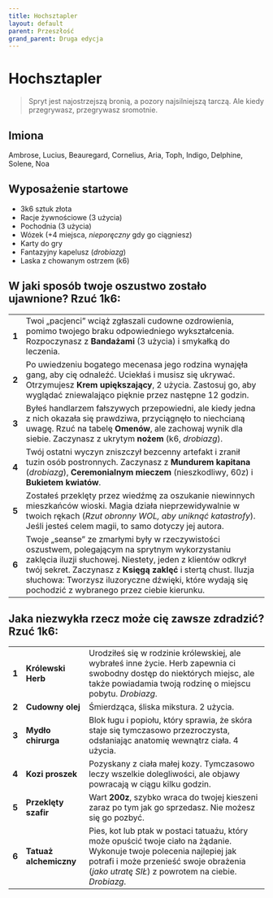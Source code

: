 ```yaml
---
title: Hochsztapler
layout: default
parent: Przeszłość
grand_parent: Druga edycja
---
```


# Hochsztapler

> Spryt jest najostrzejszą bronią, a pozory najsilniejszą tarczą. Ale kiedy przegrywasz, przegrywasz sromotnie. 

## Imiona

Ambrose, Lucius, Beauregard, Cornelius, Aria, Toph, Indigo, Delphine, Solene, Noa

## Wyposażenie startowe

- 3k6 sztuk złota
- Racje żywnościowe (3 użycia)
- Pochodnia (3 użycia) 
- Wózek (+4 miejsca, _nieporęczny_ gdy go ciągniesz)
- Karty do gry 
- Fantazyjny kapelusz (_drobiazg_)
- Laska z chowanym ostrzem (k6)

## W jaki sposób twoje oszustwo zostało ujawnione? Rzuć 1k6:

|       |                                                                                                                                                                                                                                                                                                                                                                                                                |
| ----- | -------------------------------------------------------------------------------------------------------------------------------------------------------------------------------------------------------------------------------------------------------------------------------------------------------------------------------------------------------------------------------------------------------------- |
| **1** | Twoi „pacjenci” wciąż zgłaszali cudowne ozdrowienia, pomimo twojego braku odpowiedniego wykształcenia. Rozpoczynasz z **Bandażami** (3 użycia) i smykałką do  leczenia.                                                                                                                                                                                                                                                                |
| **2** | Po uwiedzeniu bogatego mecenasa jego rodzina wynajęła gang, aby cię odnaleźć. Uciekłaś i musisz się ukrywać. Otrzymujesz **Krem upiększający**, 2 użycia. Zastosuj go, aby wyglądać zniewalająco pięknie przez następne 12 godzin.                                                                                                                                 |
| **3** | Byłeś handlarzem fałszywych przepowiedni, ale kiedy jedna z nich okazała się prawdziwa, przyciągnęło to niechcianą uwagę. Rzuć na tabelę **Omenów**, ale zachowaj wynik dla siebie. Zaczynasz z ukrytym **nożem** (k6, _drobiazg_).                            |
| **4** | Twój ostatni wyczyn zniszczył bezcenny artefakt i zranił tuzin osób postronnych. Zaczynasz z **Mundurem kapitana** (_drobiazg_), **Ceremonialnym mieczem** (nieszkodliwy, 60z) i **Bukietem kwiatów**.                                                  |
| **5** | Zostałeś przeklęty przez wiedźmę za oszukanie niewinnych mieszkańców wioski. Magia działa nieprzewidywalnie w twoich rękach (_Rzut obronny WOL, aby uniknąć katastrofy_). Jeśli jesteś celem magii, to samo dotyczy jej autora.       |
| **6** | Twoje „seanse” ze zmarłymi były w rzeczywistości oszustwem, polegającym na sprytnym wykorzystaniu zaklęcia iluzji słuchowej. Niestety, jeden z klientów odkrył twój sekret. Zaczynasz z **Księgą zaklęć** i stertą chust. Iluzja słuchowa: Tworzysz iluzoryczne dźwięki, które wydają się pochodzić z wybranego przez ciebie kierunku.  |

## Jaka niezwykła rzecz może cię zawsze zdradzić? Rzuć 1k6:

|       |                       |                                                                                                                                                                                 |
| ----- | --------------------- | ------------------------------------------------------------------------------------------------------------------------------------------------------------------------------- |
| **1** | **Królewski Herb**       | Urodziłeś się w rodzinie królewskiej, ale wybrałeś inne życie. Herb zapewnia ci swobodny dostęp do niektórych miejsc, ale także powiadamia twoją rodzinę o miejscu pobytu. _Drobiazg_.                           |
| **2** | **Cudowny olej**       | Śmierdząca, śliska mikstura. 2 użycia.                                                                                                   |
| **3** | **Mydło chirurga**    | Blok ługu i popiołu, który sprawia, że skóra staje się tymczasowo przezroczysta, odsłaniając anatomię wewnątrz ciała. 4 użycia.                                                                              |
| **4** | **Kozi proszek**       | Pozyskany z ciała małej kozy.  Tymczasowo leczy wszelkie dolegliwości, ale objawy powracają w ciągu kilku godzin.                         |
| **5** | **Przeklęty szafir**   | Wart **200z**, szybko wraca do twojej kieszeni zaraz po tym jak go sprzedasz. Nie możesz się go pozbyć.                                |
| **6** | **Tatuaż alchemiczny** | Pies, kot lub ptak w postaci tatuażu, który może opuścić twoje ciało na żądanie. Wykonuje twoje polecenia najlepiej jak potrafi i może przenieść swoje obrażenia (_jako utratę SIŁ_) z powrotem na ciebie. _Drobiazg_.  |
